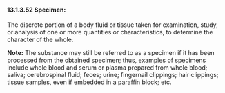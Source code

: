 #### 13.1.3.52 Specimen: 

The discrete portion of a body fluid or tissue taken for examination, study, or analysis of one or more quantities or characteristics, to determine the character of the whole.

**Note:** The substance may still be referred to as a specimen if it has been processed from the obtained specimen; thus, examples of specimens include whole blood and serum or plasma prepared from whole blood; saliva; cerebrospinal fluid; feces; urine; fingernail clippings; hair clippings; tissue samples, even if embedded in a paraffin block; etc.
